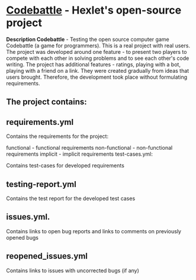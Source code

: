 # [Codebattle](https://codebattle.hexlet.io/) - Hexlet's open-source project

**Description Codebattle** - Testing the open source computer game Codebattle (a game for programmers). This is a real project with real users. The project was developed around one feature - to present two players to compete with each other in solving problems and to see each other's code writing. The project has additional features - ratings, playing with a bot, playing with a friend on a link. They were created gradually from ideas that users brought. Therefore, the development took place without formulating requirements.

## The project contains:

## requirements.yml

Contains the requirements for the project:

functional - functional requirements
non-functional - non-functional requirements
implicit - implicit requirements
test-cases.yml:

Contains test-cases for developed requirements

## testing-report.yml

Contains the test report for the developed test cases

## issues.yml.

Contains links to open bug reports and links to comments on previously opened bugs

## reopened_issues.yml

Contains links to issues with uncorrected bugs (if any)

